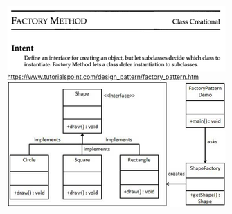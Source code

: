 ![factory.png](resources/factory.png)
https://www.tutorialspoint.com/design_pattern/factory_pattern.htm
![factory_pattern_uml_diagram.jpg](resources/factory_pattern_uml_diagram.jpg)